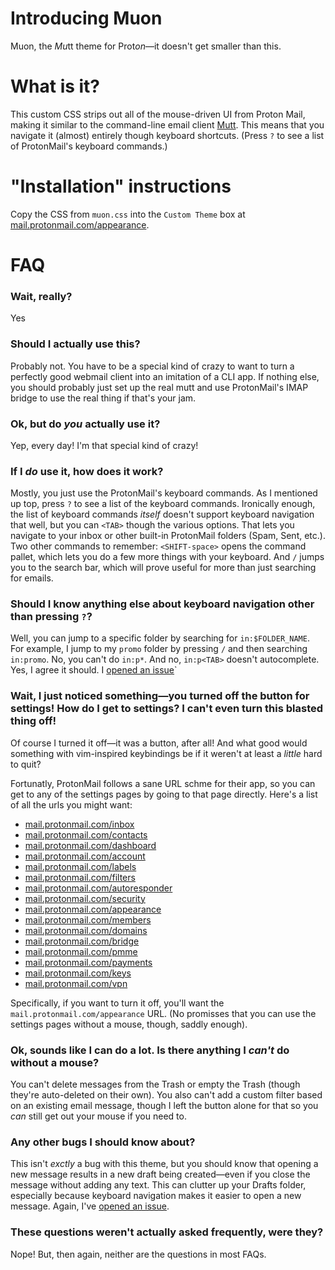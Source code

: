 # Introducing Muon

Muon, the *Mu*tt theme for Prot*on*—it doesn't get smaller than this.

# What is it?

This custom CSS strips out all of the mouse-driven UI from Proton Mail, making it similar to the command-line email client [Mutt](http://www.mutt.org/).  This means that you navigate it (almost) entirely though keyboard shortcuts.  (Press `?` to see a list of ProtonMail's keyboard commands.)

# "Installation" instructions

Copy the CSS from `muon.css` into the `Custom Theme` box at [mail.protonmail.com/appearance](https://mail.protonmail.com/appearance).

# FAQ

### Wait, really?

Yes

### Should I actually use this?

Probably not.  You have to be a special kind of crazy to want to turn a perfectly good webmail client into an imitation of a CLI app.  If nothing else, you should probably just set up the real mutt and use ProtonMail's IMAP bridge to use the real thing if that's your jam.

### Ok, but do *you* actually use it?

Yep, every day!  I'm that special kind of crazy!

### If I *do* use it, how does it work?

Mostly, you just use the ProtonMail's keyboard commands.  As I mentioned up top, press `?` to see a list of the keyboard commands.  Ironically enough, the list of keyboard commands *itself* doesn't support keyboard navigation that well, but you can `<TAB>` though the various options.   That lets you navigate to your inbox or other built-in ProtonMail folders (Spam, Sent, etc.).  Two other commands to remember: `<SHIFT-space>` opens the command pallet, which lets you do a few more things with your keyboard.  And `/` jumps you to the search bar, which will prove useful for more than just searching for emails.

### Should I know anything else about keyboard navigation other than pressing `?`?

Well, you can jump to a specific folder by searching for `in:$FOLDER_NAME`.  For example, I jump to my `promo` folder by pressing `/` and then searching `in:promo`.  No, you can't do `in:p*`.  And no, `in:p<TAB>` doesn't autocomplete.  Yes, I agree it should.  I [opened an issue](https://github.com/ProtonMail/WebClient/issues/144)`

### Wait, I just noticed something—you turned off the button for settings!  How do I get to settings?  I can't even turn this blasted thing off!

Of course I turned it off—it was a button, after all!  And what good would something with vim-inspired keybindings be if it weren't at least a *little* hard to quit? 

Fortunatly, ProtonMail follows a sane URL schme for their app, so you can get to any of the settings pages by going to that page directly.  Here's a list of all the urls you might want:

 * [mail.protonmail.com/inbox](https://mail.protonmail.com/inbox)
 * [mail.protonmail.com/contacts](https://mail.protonmail.com/contacts)
 * [mail.protonmail.com/dashboard ](https://mail.protonmail.com/dashboard )
 * [mail.protonmail.com/account](https://mail.protonmail.com/account)
 * [mail.protonmail.com/labels](https://mail.protonmail.com/labels)
 * [mail.protonmail.com/filters](https://mail.protonmail.com/filters)
 * [mail.protonmail.com/autoresponder](https://mail.protonmail.com/autoresponder)
 * [mail.protonmail.com/security](https://mail.protonmail.com/security)
 * [mail.protonmail.com/appearance](https://mail.protonmail.com/appearance)
 * [mail.protonmail.com/members](https://mail.protonmail.com/members)
 * [mail.protonmail.com/domains](https://mail.protonmail.com/domains)
 * [mail.protonmail.com/bridge](https://mail.protonmail.com/bridge)
 * [mail.protonmail.com/pmme](https://mail.protonmail.com/pmme)
 * [mail.protonmail.com/payments](https://mail.protonmail.com/payments)
 * [mail.protonmail.com/keys](https://mail.protonmail.com/keys)
 * [mail.protonmail.com/vpn](https://mail.protonmail.com/vpn)

Specifically, if you want to turn it off, you'll want the `mail.protonmail.com/appearance` URL.   (No promisses that you can use the settings pages without a mouse, though, saddly enough).

### Ok, sounds like I can do a lot.  Is there anything I *can't* do without a mouse?

You can't delete messages from the Trash or empty the Trash (though they're auto-deleted on their own).  You also can't add a custom filter based on an existing email message, though I left the button alone for that so you *can* still get out your mouse if you need to.

### Any other bugs I should know about?

This isn't *exctly* a bug with this theme, but you should know that opening a new message results in a new draft being created—even if you close the message without adding any text.  This can clutter up your Drafts folder, especially because keyboard navigation makes it easier to open a new message.  Again, I've [opened an issue](https://github.com/ProtonMail/WebClient/issues/142).

### These questions weren't actually asked frequently, were they?

Nope!  But, then again, neither are the questions in most FAQs.
